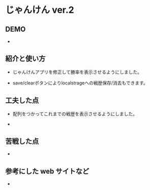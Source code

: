 # じゃんけん ver.2

## DEMO

  - 

## 紹介と使い方

  - じゃんけんアプリを修正して勝率を表示させるようにしました。

  - save/clearボタンによりlocalstrageへの戦歴保存/消去もできます。

## 工夫した点

  - 配列をつかってこれまでの戦歴を表示させるようにしました。

  - 

## 苦戦した点

  - 
  
   

## 参考にした web サイトなど

  -